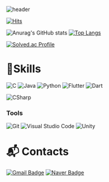 ![header](https://capsule-render.vercel.app/api?type=waving&color=0:FF78C4,100:FFECEC&height=300&section=header&text=Love&nbsp;Your&nbsp;Fate&fontColor=FFECEC&fontSize=90)

[![Hits](https://hits.seeyoufarm.com/api/count/incr/badge.svg?url=https%3A%2F%2Fgithub.com%2Fhaechan1103%2Fhaechan1103&count_bg=%2379C83D&title_bg=%2336B867&icon=&icon_color=%23E7E7E7&title=hits&edge_flat=false)](https://hits.seeyoufarm.com)


![Anurag's GitHub stats](https://github-readme-stats.vercel.app/api?username=haechan1103&show_icons=true&theme=radical)
[![Top Langs](https://github-readme-stats.vercel.app/api/top-langs/?username=haechan1103)](https://github.com/haechan1103/github-readme-stats)

[![Solved.ac Profile](http://mazassumnida.wtf/api/v2/generate_badge?boj=haechan1103)](https://solved.ac/haechan1103/)

# 💪Skills
![C](https://img.shields.io/badge/C-A8B9CC.svg?&style=for-the-badge&logo=C&logoColor=white)
![Java](https://img.shields.io/badge/Java-007396.svg?&style=for-the-badge&logo=Java&logoColor=white)
![Python](https://img.shields.io/badge/Python-3776AB.svg?&style=for-the-badge&logo=Python&logoColor=white)
![Flutter](https://img.shields.io/badge/Flutter-02569B.svg?&style=for-the-badge&logo=Flutter&logoColor=white)
![Dart](https://img.shields.io/badge/Dart-0175C2.svg?&style=for-the-badge&logo=Dart&logoColor=white)

![CSharp](https://img.shields.io/badge/CSharp-239120.svg?&style=for-the-badge&logo=CSharp&logoColor=white)

### Tools
![Git](https://img.shields.io/badge/Git-F05032.svg?&style=for-the-badge&logo=Git&logoColor=white)
![Visual Studio Code](https://img.shields.io/badge/Visual%20Studio%20Code-007ACC.svg?&style=for-the-badge&logo=Visual%20Studio%20Code&logoColor=white)
![Unity](https://img.shields.io/badge/Unity-7E4DD2.svg?&style=for-the-badge&logo=Unity&logoColor=white)

# :mailbox_with_mail: Contacts
<!--[![Tech Blog Badge](http://img.shields.io/badge/-Tech%20blog-black?style=flat-square&logo=github&link=https://soo-vely-dev.tistory.com/)](https://soo-vely-dev.tistory.com/) -->
[![Gmail Badge](https://img.shields.io/badge/Gmail-d14836?style=flat-square&logo=Gmail&logoColor=white&link=mailto:haecehan1103@ajou.ac.kr)](mailto:haechan1103@ajou.ac.kr)
[![Naver Badge](https://img.shields.io/badge/Naver-03C75A?style=flat-square&logo=Naver&logoColor=white&link=mailto:haechan1103@naver.com)](mailto:haechan1103@naver.com)
<!--
**haechan1103/haechan1103** is a ✨ _special_ ✨ repository because its `README.md` (this file) appears on your GitHub profile.

Here are some ideas to get you started:

- 🔭 I’m currently working on ...
- 🌱 I’m currently learning ...
- 👯 I’m looking to collaborate on ...
- 🤔 I’m looking for help with ...
- 💬 Ask me about ...
- 📫 How to reach me: ...
- 😄 Pronouns: ...
- ⚡ Fun fact: ...
-->
